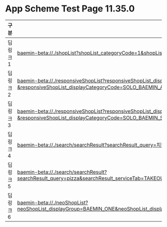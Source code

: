 # App Scheme Test Page 11.35.0

<html>
  <head></head>
  <body>
    <table class="table table-striped">
    <thead>
    <tr>
        <th scope="col">구분</th>
        <th scope="col">경로</th>
    </tr>
    </thead>
    <tbody>
    <tr>
        <td>
            딥링크 1
        </td>
        <td>
            <a class="baeminScheme" href="baemin-beta://./shopList?shopList_categoryCode=1&shopList_displayCategory=1&shopList_filters=%7b%22sorts%22%3a%5b%7b%22code%22%3a%22SORT__FAST%22%7d%5d%2c%22filters%22%3a%5b%7b%22type%22%3a%22MINIMUM_ORDER_PRICE%22%2c%22options%22%3a%5b%7b%22code%22%3a%22MINIMUM_ORDER_PRICE__LOWER_THAN_5000%22%7d%5d%7d%5d%2c%22toggleFilters%22%3a%5b%7b%22code%22%3a%22OTHER__SOLO%22%7d%2c%7b%22code%22%3a%22OTHER__COUPON%22%7d%5d%7d">
              baemin-beta://./shopList?shopList_categoryCode=1&shopList_displayCategory=1&shopList_filters=%7b%22sorts%22%3a%5b%7b%22code%22%3a%22SORT__FAST%22%7d%5d%2c%22filters%22%3a%5b%7b%22type%22%3a%22MINIMUM_ORDER_PRICE%22%2c%22options%22%3a%5b%7b%22code%22%3a%22MINIMUM_ORDER_PRICE__LOWER_THAN_5000%22%7d%5d%7d%5d%2c%22toggleFilters%22%3a%5b%7b%22code%22%3a%22OTHER__SOLO%22%7d%2c%7b%22code%22%3a%22OTHER__COUPON%22%7d%5d%7d
          </a>
        </td>
    </tr>
    <tr>
      <td>
          딥링크 2
      </td>
      <td>
          <a class="baeminScheme" href="baemin-beta://./responsiveShopList?responsiveShopList_displayGroup=SOLO_BAEMIN&responsiveShopList_title=1인분&responsiveShopList_displayCategoryCode=SOLO_BAEMIN_ALL&responsiveShopList_filters=%7b%22sorts%22%3a%5b%7b%22code%22%3a%22SORT__FAST%22%7d%5d%2c%22filters%22%3a%5b%7b%22type%22%3a%22MINIMUM_ORDER_PRICE%22%2c%22options%22%3a%5b%7b%22code%22%3a%22MINIMUM_ORDER_PRICE__LOWER_THAN_5000%22%7d%5d%7d%5d%2c%22toggleFilters%22%3a%5b%7b%22code%22%3a%22OTHER__COUPON%22%7d%5d%7d">
           baemin-beta://./responsiveShopList?responsiveShopList_displayGroup=SOLO_BAEMIN&responsiveShopList_title=1인분&responsiveShopList_displayCategoryCode=SOLO_BAEMIN_ALL&responsiveShopList_filters=%7b%22sorts%22%3a%5b%7b%22code%22%3a%22SORT__FAST%22%7d%5d%2c%22filters%22%3a%5b%7b%22type%22%3a%22MINIMUM_ORDER_PRICE%22%2c%22options%22%3a%5b%7b%22code%22%3a%22MINIMUM_ORDER_PRICE__LOWER_THAN_5000%22%7d%5d%7d%5d%2c%22toggleFilters%22%3a%5b%7b%22code%22%3a%22OTHER__COUPON%22%7d%5d%7d
        </a>
      </td>
    </tr>
    <tr>
      <td>
          딥링크 3
      </td>
      <td>
          <a class="baeminScheme" href="baemin-beta://./responsiveShopList?responsiveShopList_displayGroup=SOLO_BAEMIN&responsiveShopList_title=1인분&responsiveShopList_displayCategoryCode=SOLO_BAEMIN_SNACK&responsiveShopList_filters=%7b%22sorts%22%3a%5b%7b%22code%22%3a%22SORT__FAST%22%7d%5d%2c%22filters%22%3a%5b%7b%22type%22%3a%22MINIMUM_ORDER_PRICE%22%2c%22options%22%3a%5b%7b%22code%22%3a%22MINIMUM_ORDER_PRICE__LOWER_THAN_5000%22%7d%5d%7d%5d%2c%22toggleFilters%22%3a%5b%7b%22code%22%3a%22OTHER__COUPON%22%7d%5d%7d">
            baemin-beta://./responsiveShopList?responsiveShopList_displayGroup=SOLO_BAEMIN&responsiveShopList_title=1인분&responsiveShopList_displayCategoryCode=SOLO_BAEMIN_SNACK&responsiveShopList_filters=%7b%22sorts%22%3a%5b%7b%22code%22%3a%22SORT__FAST%22%7d%5d%2c%22filters%22%3a%5b%7b%22type%22%3a%22MINIMUM_ORDER_PRICE%22%2c%22options%22%3a%5b%7b%22code%22%3a%22MINIMUM_ORDER_PRICE__LOWER_THAN_5000%22%7d%5d%7d%5d%2c%22toggleFilters%22%3a%5b%7b%22code%22%3a%22OTHER__COUPON%22%7d%5d%7d
        </a>
      </td>
    </tr>
    <tr>
        <td>
            딥링크 4
        </td>
        <td>
            <a class="baeminScheme" href="baemin-beta://./search/searchResult?searchResult_query=치킨&searchResult_serviceTab=DELIVERY&searchResult_filters=%7b%22sorts%22%3a%5b%7b%22code%22%3a%22SORT__FAST%22%7d%5d%2c%22filters%22%3a%5b%7b%22type%22%3a%22MINIMUM_ORDER_PRICE%22%2c%22options%22%3a%5b%7b%22code%22%3a%22MINIMUM_ORDER_PRICE__LOWER_THAN_5000%22%7d%5d%7d%5d%2c%22toggleFilters%22%3a%5b%7b%22code%22%3a%22OTHER__SOLO%22%7d%2c%7b%22code%22%3a%22OTHER__COUPON%22%7d%5d%7d">
              baemin-beta://./search/searchResult?searchResult_query=치킨&searchResult_serviceTab=DELIVERY&searchResult_filters=%7b%22sorts%22%3a%5b%7b%22code%22%3a%22SORT__FAST%22%7d%5d%2c%22filters%22%3a%5b%7b%22type%22%3a%22MINIMUM_ORDER_PRICE%22%2c%22options%22%3a%5b%7b%22code%22%3a%22MINIMUM_ORDER_PRICE__LOWER_THAN_5000%22%7d%5d%7d%5d%2c%22toggleFilters%22%3a%5b%7b%22code%22%3a%22OTHER__SOLO%22%7d%2c%7b%22code%22%3a%22OTHER__COUPON%22%7d%5d%7d
          </a>
        </td>
    </tr>
    <tr>
      <td>
          딥링크 5
      </td>
      <td>
          <a class="baeminScheme" href="baemin-beta://./search/searchResult?searchResult_query=pizza&searchResult_serviceTab=TAKEOUT&searchResult_filters=%7b%22sorts%22%3a%5b%7b%22code%22%3a%22SORT__DISTANCE%22%7d%5d%2c%22filters%22%3a%5b%7b%22type%22%3a%22STAR_SCORE%22%2c%22options%22%3a%5b%7b%22code%22%3a%22STAR_SCORE__MORE_THAN_35%22%7d%5d%7d%5d%2c%22toggleFilters%22%3a%5b%7b%22code%22%3a%22OTHER__USE_RESERVATION_ORDER%22%7d%2c%7b%22code%22%3a%22OTHER__COUPON_DISCOUNT%22%7d%5d%7d">
            baemin-beta://./search/searchResult?searchResult_query=pizza&searchResult_serviceTab=TAKEOUT&searchResult_filters=%7b%22sorts%22%3a%5b%7b%22code%22%3a%22SORT__DISTANCE%22%7d%5d%2c%22filters%22%3a%5b%7b%22type%22%3a%22STAR_SCORE%22%2c%22options%22%3a%5b%7b%22code%22%3a%22STAR_SCORE__MORE_THAN_35%22%7d%5d%7d%5d%2c%22toggleFilters%22%3a%5b%7b%22code%22%3a%22OTHER__USE_RESERVATION_ORDER%22%7d%2c%7b%22code%22%3a%22OTHER__COUPON_DISCOUNT%22%7d%5d%7d
        </a>
      </td>
    </tr>
    <tr>
      <td>
          딥링크 6
      </td>
      <td>
          <a class="baeminScheme" href="baemin-beta://./neoShopList?neoShopList_displayGroup=BAEMIN_ONE&neoShopList_displayCategoryCode=BAEMIN_ONE_ZZIM_TANG&neoShopList_filters=%7b%22sorts%22%3a%5b%7b%22code%22%3a%22SORT__FAST%22%7d%5d%2c%22filters%22%3a%5b%7b%22type%22%3a%22MINIMUM_ORDER_PRICE%22%2c%22options%22%3a%5b%7b%22code%22%3a%22MINIMUM_ORDER_PRICE__LOWER_THAN_5000%22%7d%5d%7d%5d%2c%22toggleFilters%22%3a%5b%7b%22code%22%3a%22OTHER__SOLO%22%7d%2c%7b%22code%22%3a%22OTHER__COUPON%22%7d%5d%7d">
            baemin-beta://./neoShopList?neoShopList_displayGroup=BAEMIN_ONE&neoShopList_displayCategoryCode=BAEMIN_ONE_ZZIM_TANG&neoShopList_filters=%7b%22sorts%22%3a%5b%7b%22code%22%3a%22SORT__FAST%22%7d%5d%2c%22filters%22%3a%5b%7b%22type%22%3a%22MINIMUM_ORDER_PRICE%22%2c%22options%22%3a%5b%7b%22code%22%3a%22MINIMUM_ORDER_PRICE__LOWER_THAN_5000%22%7d%5d%7d%5d%2c%22toggleFilters%22%3a%5b%7b%22code%22%3a%22OTHER__SOLO%22%7d%2c%7b%22code%22%3a%22OTHER__COUPON%22%7d%5d%7d
        </a>
      </td>
    </tr>
    </tbody>
